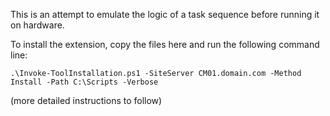 This is an attempt to emulate the logic of a task sequence before running it on hardware.

To install the extension, copy the files here and run the following command line:

```
.\Invoke-ToolInstallation.ps1 -SiteServer CM01.domain.com -Method Install -Path C:\Scripts -Verbose
```

(more detailed instructions to follow)
